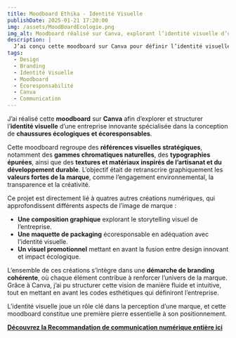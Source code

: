 ```yaml
---
title: Moodboard Ethika - Identité Visuelle 
publishDate: 2025-01-21 17:20:00  
img: /assets/MoodBoardEcologie.png  
img_alt: Moodboard réalisé sur Canva, explorant l’identité visuelle d’une marque de chaussures écologiques et écoresponsables à travers des couleurs, typographies et inspirations.  
description: |
  J’ai conçu cette moodboard sur Canva pour définir l’identité visuelle d’une entreprise engagée dans la création de chaussures écologiques et écoresponsables.
tags:
  - Design  
  - Branding  
  - Identité Visuelle  
  - Moodboard  
  - Écoresponsabilité  
  - Canva  
  - Communication  
---
```


J’ai réalisé cette **moodboard** sur **Canva** afin d’explorer et structurer l’**identité visuelle** d’une entreprise innovante spécialisée dans la conception de **chaussures écologiques et écoresponsables**.  

Cette moodboard regroupe des **références visuelles stratégiques**, notamment des **gammes chromatiques naturelles**, des **typographies épurées**, ainsi que des **textures et matériaux inspirés de l’artisanat et du développement durable**. L’objectif était de retranscrire graphiquement les **valeurs fortes de la marque**, comme l’engagement environnemental, la transparence et la créativité.  

Ce projet est directement lié à quatres autres créations numériques, qui approfondissent différents aspects de l’image de marque :  
- **Une composition graphique** explorant le storytelling visuel de l’entreprise.  
- **Une maquette de packaging** écoresponsable en adéquation avec l’identité visuelle.  
- **Un visuel promotionnel** mettant en avant la fusion entre design innovant et impact écologique.

L’ensemble de ces créations s’intègre dans une **démarche de branding cohérente**, où chaque élément contribue à renforcer l’univers de la marque. Grâce à Canva, j’ai pu structurer cette vision de manière fluide et intuitive, tout en mettant en avant les codes esthétiques qui définiront l’entreprise.  

L’identité visuelle joue un rôle clé dans la perception d’une marque, et cette moodboard constitue une première pierre essentielle à son positionnement.  

**[Découvrez la Recommandation de communication numérique entière ici](/public/components/RecommandationStrategieNumerique.pdf)**
